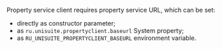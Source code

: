 Property service client requires property service URL, which can be set:  
- directly as constructor parameter;
- as `ru.unisuite.propertyclient.baseurl` System property;
- as `RU_UNISUITE_PROPERTYCLIENT_BASEURL` environment variable.